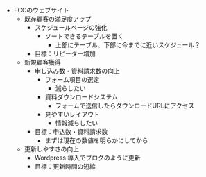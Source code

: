 - FCCのウェブサイト
	- 既存顧客の満足度アップ
		- スケジュールページの強化
			- ソートできるテーブルを置く
				- 上部にテーブル、下部に今までに近いスケジュール？
		- 目標：リピーター増加
	- 新規顧客獲得
		- 申し込み数・資料請求数の向上
			- フォーム項目の選定
				- 減らしたい
			- 資料ダウンロードシステム
				- フォームで送信したらダウンロードURLにアクセス
			- 見やすいレイアウト
				- 情報減らしたい
		- 目標：申込数・資料請求数
			- まずは現在の数値を明らかにしてから
	- 更新しやすさの向上
		- Wordpress 導入でブログのように更新
		- 目標：更新時間の短縮